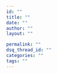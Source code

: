 ```yaml
---
id: ""
title: ""
date: ""
author: ""
layout: ""

permalink: ""
dsq_thread_id: ""
categories: ""
tags: ""
---
```

